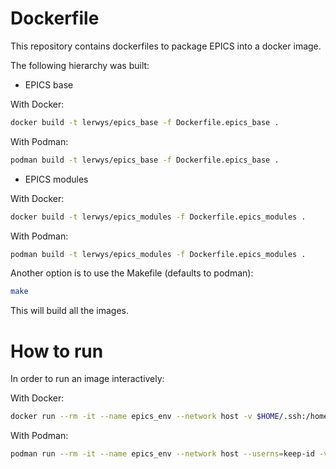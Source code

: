 Dockerfile
==========

This repository contains dockerfiles to package EPICS
into a docker image.

The following hierarchy was built:

* EPICS base

With Docker:

```bash
docker build -t lerwys/epics_base -f Dockerfile.epics_base .
```

With Podman:

```bash
podman build -t lerwys/epics_base -f Dockerfile.epics_base .
```

* EPICS modules

With Docker:

```bash
docker build -t lerwys/epics_modules -f Dockerfile.epics_modules .
```

With Podman:

```bash
podman build -t lerwys/epics_modules -f Dockerfile.epics_modules .
```

Another option is to use the Makefile (defaults to podman):

```bash
make
```

This will build all the images.

How to run
==========

In order to run an image interactively:

With Docker:

```bash
docker run --rm -it --name epics_env --network host -v $HOME/.ssh:/home/epics/.ssh:ro lerwys/<IMAGE_NAME> bash
```

With Podman:

```bash
podman run --rm -it --name epics_env --network host --userns=keep-id -v $HOME/.ssh:/home/epics/.ssh:ro docker.io/lerwys/epics_modules bash
```
